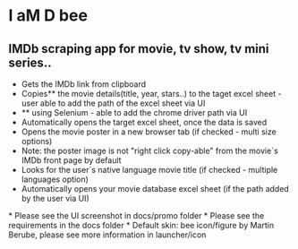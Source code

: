 # I aM D bee
## IMDb scraping app for movie, tv show, tv mini series..
- Gets the IMDb link from clipboard
- Copies** the movie details(title, year, stars..) to the taget excel sheet - user able to add the path of the excel sheet via UI
- ** using Selenium - able to add the chrome driver path via UI
- Automatically opens the target excel sheet, once the data is saved
- Opens the movie poster in a new browser tab (if checked - multi size options)
- Note: the poster image is not "right click copy-able" from the movie`s IMDb front page by default
- Looks for the user`s native language movie title (if checked - multiple languages option)
- Automatically opens your movie database excel sheet (if the path added by the user via UI)
<p></p>
* Please see the UI screenshot in docs/promo folder
* Please see the requirements in the docs folder
* Default skin: bee icon/figure by Martin Berube, please see more information in launcher/icon
